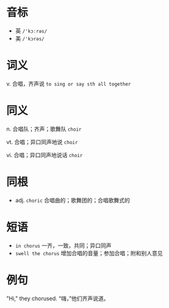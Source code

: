 # 音标

- 英 `/'kɔːrəs/`
- 美 `/'kɔrəs/`

# 词义

v. 合唱，齐声说
`to sing or say sth all together`

# 同义

n. 合唱队；齐声；歌舞队
`choir`

vt. 合唱；异口同声地说
`choir`

vi. 合唱；异口同声地说话
`choir`

# 同根

- adj. `choric` 合唱曲的；歌舞团的；合唱歌舞式的

# 短语

- `in chorus` 一齐，一致，共同；异口同声
- `swell the chorus` 增加合唱的音量；参加合唱；附和别人意见

# 例句

"Hi," they chorused.
“嗨，”他们齐声说道。


